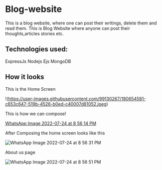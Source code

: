 # Blog-website
This is a blog website, where one can post their writings, delete them and read them.
This is Blog Website where anyone can post their thoughts,articles stories etc.

Technologies used:
----------------------
ExpressJs
Nodejs
Ejs
MongoDB

How it looks
----------------
This is the Home Screen

!(https://user-images.githubusercontent.com/99130267/180654581-c653c647-519b-4526-b0ed-c40007d81052.jpeg)

This is how we can compose!

[WhatsApp Image 2022-07-24 at 8 56 14 PM](https://user-images.githubusercontent.com/99130267/180654611-aed4bf0b-dcc6-4385-a1b8-aa9ad4ec8fa1.jpeg)

After Composing the home screen looks like this

![WhatsApp Image 2022-07-24 at 8 56 31 PM](https://user-images.githubusercontent.com/99130267/180654649-d7d72990-a64c-4809-a53a-2877fe9e8a64.jpeg)

About us page

![WhatsApp Image 2022-07-24 at 8 56 51 PM](https://user-images.githubusercontent.com/99130267/180654678-33ae954b-ffd2-40d7-9af6-30653f05e534.jpeg)



